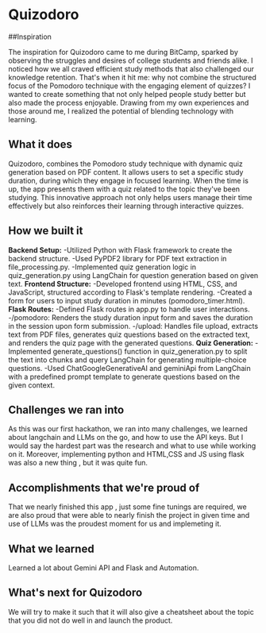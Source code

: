 # Quizodoro
##Inspiration

The inspiration for Quizodoro came to me during BitCamp, sparked by observing the struggles and desires of college students and friends alike. I noticed how we all craved efficient study methods that also challenged our knowledge retention. That's when it hit me: why not combine the structured focus of the Pomodoro technique with the engaging element of quizzes?
I wanted to create something that not only helped people study better but also made the process enjoyable. Drawing from my own experiences and those around me, I realized the potential of blending technology with learning.

## What it does
Quizodoro, combines the Pomodoro study technique with dynamic quiz generation based on PDF content. It allows users to set a specific study duration, during which they engage in focused learning. When the time is up, the app presents them with a quiz related to the topic they've been studying. This innovative approach not only helps users manage their time effectively but also reinforces their learning through interactive quizzes.

## How we built it
**Backend Setup:**
-Utilized Python with Flask framework to create the backend structure.
-Used PyPDF2 library for PDF text extraction in file_processing.py.
-Implemented quiz generation logic in quiz_generation.py using LangChain for question generation 
  based on given text.
**Frontend Structure:**
-Developed frontend using HTML, CSS, and JavaScript, structured according to Flask's template 
 rendering.
-Created a form for users to input study duration in minutes (pomodoro_timer.html).
**Flask Routes:**
-Defined Flask routes in app.py to handle user interactions.
-/pomodoro: Renders the study duration input form and saves the duration in the session upon form 
  submission.
-/upload: Handles file upload, extracts text from PDF files, generates quiz questions based on the 
  extracted text, and renders the quiz page with the generated questions.
**Quiz Generation:**
-Implemented generate_questions() function in quiz_generation.py to split the text into chunks and 
 query LangChain for generating multiple-choice questions.
-Used ChatGoogleGenerativeAI and geminiApi from LangChain with a predefined prompt template to 
  generate questions based on the given context.
## Challenges we ran into
As this was our first hackathon, we ran into many challenges, we learned about langchain and LLMs on the go, and how to use the API keys. But I would say the hardest part was the research and what to use while working on it. Moreover, implementing python and HTML,CSS and JS using flask was also a new thing , but it was quite fun.
## Accomplishments that we're proud of
That we nearly finished this app , just some fine tunings are required, we are also proud that were able to nearly finish the project in given time and use of LLMs was the proudest moment for us and implemeting it.
## What we learned
Learned a lot about Gemini API and Flask and Automation.
## What's next for Quizodoro
We will try to make it such that it will also give a cheatsheet about the topic that you did not do well in and launch the product.
